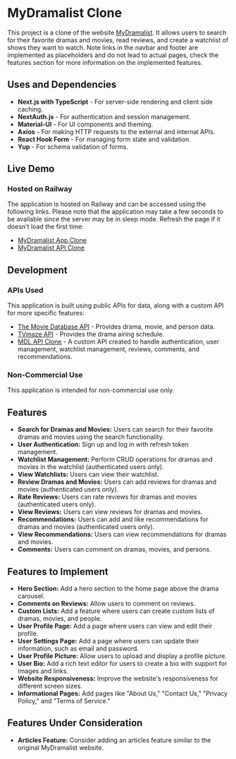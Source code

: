 # MyDramalist Clone

This project is a clone of the website [MyDramalist](https://mydramalist.com/). It allows users to search for their favorite dramas and movies, read reviews, and create a watchlist of shows they want to watch. Note links in the navbar and footer are implemented as placeholders and do not lead to actual pages, check the features section for more information on the implemented features. 

## Uses and Dependencies

- **Next.js with TypeScript** - For server-side rendering and client side caching.
- **NextAuth.js** - For authentication and session management.
- **Material-UI** - For UI components and theming.
- **Axios** - For making HTTP requests to the external and internal APIs.
- **React Hook Form** - For managing form state and validation.
- **Yup** - For schema validation of forms.

## Live Demo

### Hosted on Railway

The application is hosted on Railway and can be accessed using the following links. Please note that the application may take a few seconds to be available since the server may be in sleep mode. Refresh the page if it doesn't load the first time:

- [MyDramalist App Clone](https://mdl-production-035f.up.railway.app/)
- [MyDramalist API Clone](https://mdl-api-production.up.railway.app/swagger-ui/index.html)

## Development

### APIs Used

This application is built using public APIs for data, along with a custom API for more specific features:

- [The Movie Database API](https://www.themoviedb.org/documentation/api) - Provides drama, movie, and person data.
- [TVmaze API](https://www.tvmaze.com/api) - Provides the drama airing schedule.
- [MDL API Clone](https://mdl-api-production.up.railway.app/swagger-ui/index.html) - A custom API created to handle authentication, user management, watchlist management, reviews, comments, and recommendations.

### Non-Commercial Use

This application is intended for non-commercial use only.

## Features

- **Search for Dramas and Movies:** Users can search for their favorite dramas and movies using the search functionality.
- **User Authentication:** Sign up and log in with refresh token management.
- **Watchlist Management:** Perform CRUD operations for dramas and movies in the watchlist (authenticated users only).
- **View Watchlists:** Users can view their watchlist.
- **Review Dramas and Movies:** Users can add reviews for dramas and movies (authenticated users only).
- **Rate Reviews:** Users can rate reviews for dramas and movies (authenticated users only).
- **View Reviews:** Users can view reviews for dramas and movies.
- **Recommendations:** Users can add and like recommendations for dramas and movies (authenticated users only).
- **View Recommendations:** Users can view recommendations for dramas and movies.
- **Comments:** Users can comment on dramas, movies, and persons.

## Features to Implement

- **Hero Section:** Add a hero section to the home page above the drama carousel.
- **Comments on Reviews:** Allow users to comment on reviews.
- **Custom Lists:** Add a feature where users can create custom lists of dramas, movies, and people.
- **User Profile Page:** Add a page where users can view and edit their profile.
- **User Settings Page:** Add a page where users can update their information, such as email and password.
- **User Profile Picture:** Allow users to upload and display a profile picture.
- **User Bio:** Add a rich text editor for users to create a bio with support for images and links.
- **Website Responsiveness:** Improve the website's responsiveness for different screen sizes.
- **Informational Pages:** Add pages like "About Us," "Contact Us," "Privacy Policy," and "Terms of Service."

## Features Under Consideration

- **Articles Feature:** Consider adding an articles feature similar to the original MyDramalist website.
